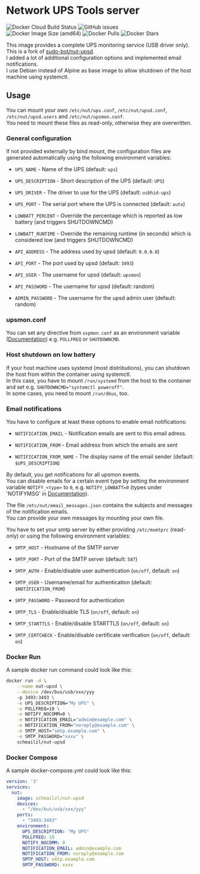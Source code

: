# Network UPS Tools server

![Docker Cloud Build Status](https://img.shields.io/docker/cloud/build/schmailzl/nut-upsd)
![GitHub issues](https://img.shields.io/github/issues-raw/m-schmailzl/nut-upsd)
![Docker Image Size (amd64)](https://img.shields.io/docker/image-size/schmailzl/nut-upsd)
![Docker Pulls](https://img.shields.io/docker/pulls/schmailzl/nut-upsd)
![Docker Stars](https://img.shields.io/docker/stars/schmailzl/nut-upsd)

This image provides a complete UPS monitoring service (USB driver only).\
This is a fork of [sudo-bot/nut-upsd](https://github.com/sudo-bot/nut-upsd).\
I added a lot of additional configuration options and implemented email notifications.\
I use Debian instead of Alpine as base image to allow shutdown of the host machine using systemctl.


## Usage

You can mount your own `/etc/nut/ups.conf`, `/etc/nut/upsd.conf`, `/etc/nut/upsd.users` and `/etc/nut/upsmon.conf`.\
You need to mount these files as read-only, otherwise they are overwritten.

### General configuration

If not provided externally by bind mount, the configuration files are generated automatically using the following environment variables:

* `UPS_NAME` - Name of the UPS (default: `ups`)

* `UPS_DESCRIPTION` - Short description of the UPS (default: `UPS`)

* `UPS_DRIVER` - The driver to use for the UPS (default: `usbhid-ups`)

* `UPS_PORT` - The serial port where the UPS is connected (default: `auto`)

* `LOWBATT_PERCENT` - Override the percentage which is reported as low battery (and triggers SHUTDOWNCMD)

* `LOWBATT_RUNTIME` - Override the remaining runtime (in seconds) which is considered low (and triggers SHUTDOWNCMD)

* `API_ADDRESS` - The address used by upsd (default: `0.0.0.0`)

* `API_PORT` - The port used by upsd (default: `3493`)

* `API_USER` - The username for upsd (default: `upsmon`)

* `API_PASSWORD` - The username for upsd (default: random)

* `ADMIN_PASSWORD` - The username for the upsd admin user (default: random)


### upsmon.conf

You can set any directive from `uspmon.conf` as an environment variable ([Documentation](https://networkupstools.org/docs/man/upsmon.conf.html)) e.g. `POLLFREQ` or `SHUTDOWNCMD`.


### Host shutdown on low battery

If your host machine uses systemd (most distributions), you can shutdown the host from within the container using systemctl.\
In this case, you have to mount `/run/systemd` from the host to the container and set e.g. `SHUTDOWNCMD="systemctl poweroff"`.\
In some cases, you need to mount `/run/dbus`, too.


### Email notifications

You have to configure at least these options to enable email notifications:

* `NOTIFICATION_EMAIL` - Notification emails are sent to this email adress.

* `NOTIFICATION_FROM` - Email address from which the emails are sent

* `NOTIFICATION_FROM_NAME` - The display name of the email sender (default: `$UPS_DESCRIPTION`)

By default, you get notifications for all upsmon events.\
You can disable emails for a certain event type by setting the environment variable `NOTIFY_<type>` to `0`, e.g. `NOTIFY_LOWBATT=0` (types under 'NOTIFYMSG' in [Documentation](https://networkupstools.org/docs/man/upsmon.conf.html)).

The file `/etc/nut/email_messages.json` contains the subjects and messages of the notification emails.\
You can provide your own messages by mounting your own file.

You have to set your smtp server by either providing `/etc/msmtprc` (read-only) or using the following environment variables:

* `SMTP_HOST` - Hostname of the SMTP server

* `SMTP_PORT` - Port of the SMTP server (default: `587`)

* `SMTP_AUTH` - Enable/disable user authentication (`on/off`, default: `on`)

* `SMTP_USER` - Username/email for authentication (default: `$NOTIFICATION_FROM`)

* `SMTP_PASSWORD` - Password for authentication

* `SMTP_TLS` - Enable/disable TLS (`on/off`, default: `on`)

* `SMTP_STARTTLS` - Enable/disable STARTTLS (`on/off`, default: `on`)

* `SMTP_CERTCHECK` - Enable/disable certificate verification (`on/off`, default: `on`)


### Docker Run

A sample docker run command could look like this:

```sh
docker run -d \
    --name nut-upsd \
    --device /dev/bus/usb/xxx/yyy
    -p 3493:3493 \
    -e UPS_DESCRIPTION="My UPS" \
    -e POLLFREQ=10 \
    -e NOTIFY_NOCOMM=0 \
    -e NOTIFICATION_EMAIL="admin@example.com" \
    -e NOTIFICATION_FROM="noreply@example.com" \
    -e SMTP_HOST="smtp.example.com" \
    -e SMTP_PASSWORD="xxxx" \
    schmailzl/nut-upsd
```


### Docker Compose

A sample docker-compose.yml could look like this:

```yaml
version: '3'
services:
  nut:
    image: schmailzl/nut-upsd
    devices:
      - "/dev/bus/usb/xxx/yyy"
    ports:
      - "3493:3493"
    environment:
      UPS_DESCRIPTION: "My UPS"
      POLLFREQ: 10
      NOTIFY_NOCOMM: 0
      NOTIFICATION_EMAIL: admin@example.com
      NOTIFICATION_FROM: noreply@example.com
      SMTP_HOST: smtp.example.com
      SMTP_PASSWORD: xxxx
```
